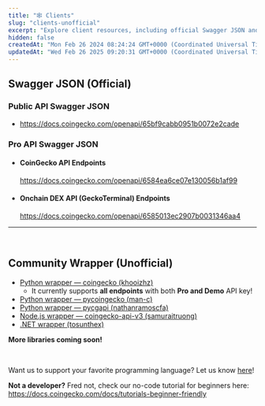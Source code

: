 ```yaml
---
title: "🕸️ Clients"
slug: "clients-unofficial"
excerpt: "Explore client resources, including official Swagger JSON and unofficial Python wrapper"
hidden: false
createdAt: "Mon Feb 26 2024 08:24:24 GMT+0000 (Coordinated Universal Time)"
updatedAt: "Wed Feb 26 2025 09:20:31 GMT+0000 (Coordinated Universal Time)"
---
```

## Swagger JSON (Official)

### Public API Swagger JSON

- <https://docs.coingecko.com/openapi/65bf9cabb0951b0072e2cade>

### Pro API Swagger JSON

- #### CoinGecko API Endpoints
  <https://docs.coingecko.com/openapi/6584ea6ce07e130056b1af99>
- #### Onchain DEX API (GeckoTerminal) Endpoints
  <https://docs.coingecko.com/openapi/6585013ec2907b0031346aa4>

***

<br />

## Community Wrapper (Unofficial)

- [Python wrapper — coingecko (khooizhz)](https://github.com/khooihzhz/coingecko-python)
  - It currently supports **all endpoints** with both **Pro and Demo** API key!
- [Python wrapper — pycoingecko (man-c)](https://github.com/man-c/pycoingecko)
- [Python wrapper — pycgapi (nathanramoscfa)](https://github.com/nathanramoscfa/pycgapi)
- [Node.js wrapper — coingecko-api-v3 (samuraitruong)](https://github.com/samuraitruong/coingecko-api-v3)
- [.NET wrapper (tosunthex)](https://github.com/tosunthex/CoinGecko)

**More libraries coming soon!**

<br />

Want us to support your favorite programming language? Let us know [here](https://forms.gle/JJLH3SXiL2eJaGzBA)!

**Not a developer?** Fred not, check our no-code tutorial for beginners here: <https://docs.coingecko.com/docs/tutorials-beginner-friendly>
